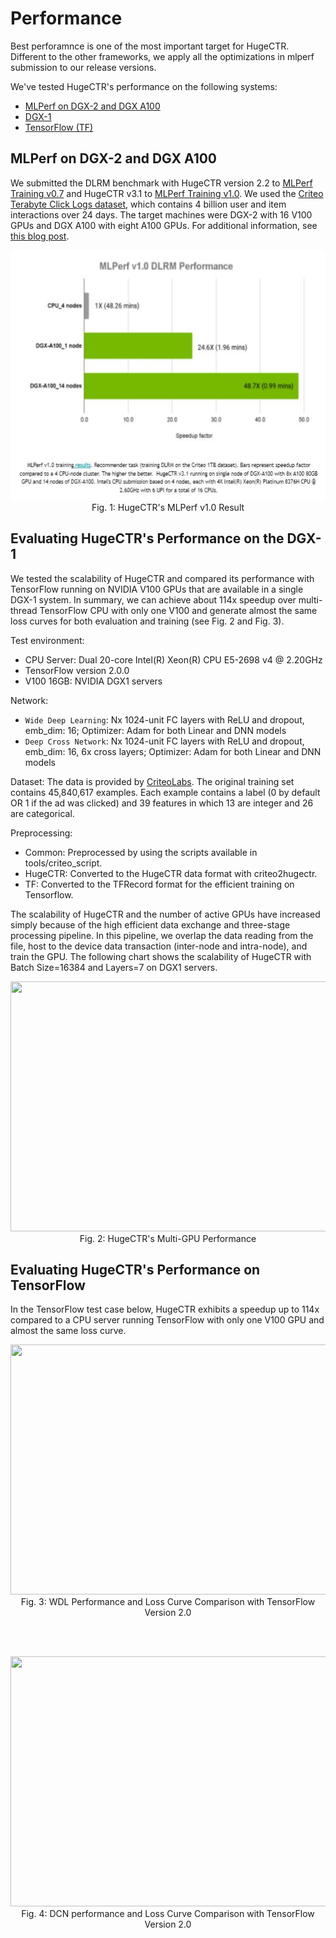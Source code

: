 # Performance

Best perforamnce is one of the most important target for HugeCTR. Different to the other frameworks, we apply all the optimizations in mlperf submission to our release versions. 

We've tested HugeCTR's performance on the following systems:
* [MLPerf on DGX-2 and DGX A100](evaluating-hugectrs-performance-on-the-dgx-2-and-dgx-a100)
* [DGX-1](evaluating-hugectrs-performance-on-the-dgx-1)
* [TensorFlow (TF)](evaluating-hugectrs-performance-on-tensorflow)

## MLPerf on DGX-2 and DGX A100
We submitted the DLRM benchmark with HugeCTR version 2.2 to [MLPerf Training v0.7](https://mlperf.org/training-results-0-7) and HugeCTR v3.1 to [MLPerf Training v1.0](https://mlcommons.org/en/news/mlperf-training-v10). We used the [Criteo Terabyte Click Logs dataset](https://labs.criteo.com/2013/12/download-terabyte-click-logs/), which contains 4 billion user and item interactions over 24 days. The target machines were DGX-2 with 16 V100 GPUs and DGX A100 with eight A100 GPUs. For additional information, see [this blog post](https://developer.nvidia.com/blog/optimizing-ai-performance-for-mlperf-v0-7-training/).

<div align=center><img width = '600' height ='400' src ="docs/user_guide_src/mlperf_10.PNG"/></div>
<div align=center>Fig. 1: HugeCTR's MLPerf v1.0 Result</div>

## Evaluating HugeCTR's Performance on the DGX-1
We tested the scalability of HugeCTR and compared its performance with TensorFlow running on NVIDIA V100 GPUs that are available in a single DGX-1 system. In summary, we can achieve about 114x speedup over multi-thread TensorFlow CPU with only one V100 and generate almost the same loss curves for both evaluation and training (see Fig. 2 and Fig. 3).

Test environment:
* CPU Server: Dual 20-core Intel(R) Xeon(R) CPU E5-2698 v4 @ 2.20GHz
* TensorFlow version 2.0.0
* V100 16GB: NVIDIA DGX1 servers

Network:
* `Wide Deep Learning`: Nx 1024-unit FC layers with ReLU and dropout, emb_dim: 16; Optimizer: Adam for both Linear and DNN models
* `Deep Cross Network`: Nx 1024-unit FC layers with ReLU and dropout, emb_dim: 16, 6x cross layers; Optimizer: Adam for both Linear and DNN models

Dataset:
The data is provided by [CriteoLabs](http://labs.criteo.com/2014/02/kaggle-display-advertising-challenge-dataset/). The original training set contains 45,840,617 examples. Each example contains a label (0 by default OR 1 if the ad was clicked) and 39 features in which 13 are integer and 26 are categorical.

Preprocessing:
* Common: Preprocessed by using the scripts available in tools/criteo_script.
* HugeCTR: Converted to the HugeCTR data format with criteo2hugectr.
* TF: Converted to the TFRecord format for the efficient training on Tensorflow.

The scalability of HugeCTR and the number of active GPUs have increased simply because of the high efficient data exchange and three-stage processing pipeline. In this pipeline, we overlap the data reading from the file, host to the device data transaction (inter-node and intra-node), and train the GPU. The following chart shows the scalability of HugeCTR with Batch Size=16384 and Layers=7 on DGX1 servers.

<div align=center><img width = '800' height ='400' src ="docs/user_guide_src/fig12_multi_gpu_performance.PNG"/></div>
<div align=center>Fig. 2: HugeCTR's Multi-GPU Performance</div>


## Evaluating HugeCTR's Performance on TensorFlow
In the TensorFlow test case below, HugeCTR exhibits a speedup up to 114x compared to a CPU server running TensorFlow with only one V100 GPU and almost the same loss curve.

<div align=center><img width = '800' height ='400' src ="docs/user_guide_src/WDL.JPG"/></div>
<div align=center>Fig. 3: WDL Performance and Loss Curve Comparison with TensorFlow Version 2.0</div>

<br></br>

<div align=center><img width = '800' height ='400' src ="docs/user_guide_src/DCN.JPG"/></div>
<div align=center>Fig. 4: DCN performance and Loss Curve Comparison with TensorFlow Version 2.0</div>
